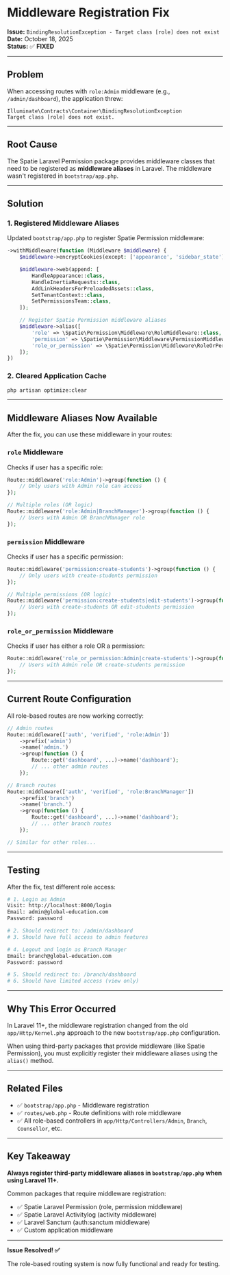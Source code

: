 # Middleware Registration Fix

**Issue:** `BindingResolutionException - Target class [role] does not exist`  
**Date:** October 18, 2025  
**Status:** ✅ **FIXED**

---

## Problem

When accessing routes with `role:Admin` middleware (e.g., `/admin/dashboard`), the application threw:

```
Illuminate\Contracts\Container\BindingResolutionException
Target class [role] does not exist.
```

---

## Root Cause

The Spatie Laravel Permission package provides middleware classes that need to be registered as **middleware aliases** in Laravel. The middleware wasn't registered in `bootstrap/app.php`.

---

## Solution

### 1. Registered Middleware Aliases

Updated `bootstrap/app.php` to register Spatie Permission middleware:

```php
->withMiddleware(function (Middleware $middleware) {
    $middleware->encryptCookies(except: ['appearance', 'sidebar_state']);

    $middleware->web(append: [
        HandleAppearance::class,
        HandleInertiaRequests::class,
        AddLinkHeadersForPreloadedAssets::class,
        SetTenantContext::class,
        SetPermissionsTeam::class,
    ]);

    // Register Spatie Permission middleware aliases
    $middleware->alias([
        'role' => \Spatie\Permission\Middleware\RoleMiddleware::class,
        'permission' => \Spatie\Permission\Middleware\PermissionMiddleware::class,
        'role_or_permission' => \Spatie\Permission\Middleware\RoleOrPermissionMiddleware::class,
    ]);
})
```

### 2. Cleared Application Cache

```bash
php artisan optimize:clear
```

---

## Middleware Aliases Now Available

After the fix, you can use these middleware in your routes:

### `role` Middleware
Checks if user has a specific role:
```php
Route::middleware('role:Admin')->group(function () {
    // Only users with Admin role can access
});

// Multiple roles (OR logic)
Route::middleware('role:Admin|BranchManager')->group(function () {
    // Users with Admin OR BranchManager role
});
```

### `permission` Middleware
Checks if user has a specific permission:
```php
Route::middleware('permission:create-students')->group(function () {
    // Only users with create-students permission
});

// Multiple permissions (OR logic)
Route::middleware('permission:create-students|edit-students')->group(function () {
    // Users with create-students OR edit-students permission
});
```

### `role_or_permission` Middleware
Checks if user has either a role OR a permission:
```php
Route::middleware('role_or_permission:Admin|create-students')->group(function () {
    // Users with Admin role OR create-students permission
});
```

---

## Current Route Configuration

All role-based routes are now working correctly:

```php
// Admin routes
Route::middleware(['auth', 'verified', 'role:Admin'])
    ->prefix('admin')
    ->name('admin.')
    ->group(function () {
        Route::get('dashboard', ...)->name('dashboard');
        // ... other admin routes
    });

// Branch routes
Route::middleware(['auth', 'verified', 'role:BranchManager'])
    ->prefix('branch')
    ->name('branch.')
    ->group(function () {
        Route::get('dashboard', ...)->name('dashboard');
        // ... other branch routes
    });

// Similar for other roles...
```

---

## Testing

After the fix, test different role access:

```bash
# 1. Login as Admin
Visit: http://localhost:8000/login
Email: admin@global-education.com
Password: password

# 2. Should redirect to: /admin/dashboard
# 3. Should have full access to admin features

# 4. Logout and login as Branch Manager
Email: branch@global-education.com
Password: password

# 5. Should redirect to: /branch/dashboard
# 6. Should have limited access (view only)
```

---

## Why This Error Occurred

In Laravel 11+, the middleware registration changed from the old `app/Http/Kernel.php` approach to the new `bootstrap/app.php` configuration. 

When using third-party packages that provide middleware (like Spatie Permission), you must explicitly register their middleware aliases using the `alias()` method.

---

## Related Files

- ✅ `bootstrap/app.php` - Middleware registration
- ✅ `routes/web.php` - Route definitions with role middleware
- ✅ All role-based controllers in `app/Http/Controllers/Admin`, `Branch`, `Counsellor`, etc.

---

## Key Takeaway

**Always register third-party middleware aliases in `bootstrap/app.php` when using Laravel 11+.**

Common packages that require middleware registration:
- ✅ Spatie Laravel Permission (role, permission middleware)
- ✅ Spatie Laravel Activitylog (activity middleware)
- ✅ Laravel Sanctum (auth:sanctum middleware)
- ✅ Custom application middleware

---

**Issue Resolved! ✅**

The role-based routing system is now fully functional and ready for testing.

